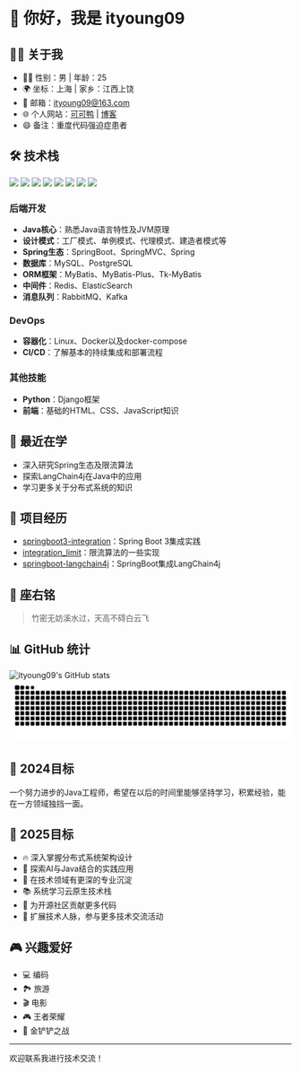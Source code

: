 # 👋 你好，我是 ityoung09
## 👨‍💻 关于我
- 🧑‍🎓 性别：男 | 年龄：25
- 🌍 坐标：上海 | 家乡：江西上饶
- 📧 邮箱：ityoung09@163.com
- 🌐 个人网站：[可可鸭](https://kedaya.us) | [博客](https://blog.kedaya.us)
- 😄 备注：重度代码强迫症患者
## 🛠️ 技术栈
<img src="https://img.shields.io/badge/Java-ED8B00?style=for-the-badge&logo=java&logoColor=white" /> <img src="https://img.shields.io/badge/Spring-6DB33F?style=for-the-badge&logo=spring&logoColor=white" /> <img src="https://img.shields.io/badge/Spring_Boot-F2F4F9?style=for-the-badge&logo=spring-boot" /> <img src="https://img.shields.io/badge/MySQL-005C84?style=for-the-badge&logo=mysql&logoColor=white" /> <img src="https://img.shields.io/badge/PostgreSQL-316192?style=for-the-badge&logo=postgresql&logoColor=white" /> <img src="https://img.shields.io/badge/redis-%23DD0031.svg?&style=for-the-badge&logo=redis&logoColor=white" /> <img src="https://img.shields.io/badge/Docker-2CA5E0?style=for-the-badge&logo=docker&logoColor=white" /> <img src="https://img.shields.io/badge/Python-FFD43B?style=for-the-badge&logo=python&logoColor=blue" />
### 后端开发
- **Java核心**：熟悉Java语言特性及JVM原理
- **设计模式**：工厂模式、单例模式、代理模式、建造者模式等
- **Spring生态**：SpringBoot、SpringMVC、Spring
- **数据库**：MySQL、PostgreSQL
- **ORM框架**：MyBatis、MyBatis-Plus、Tk-MyBatis
- **中间件**：Redis、ElasticSearch
- **消息队列**：RabbitMQ、Kafka
### DevOps
- **容器化**：Linux、Docker以及docker-compose
- **CI/CD**：了解基本的持续集成和部署流程
### 其他技能
- **Python**：Django框架
- **前端**：基础的HTML、CSS、JavaScript知识
## 🌱 最近在学
- 深入研究Spring生态及限流算法
- 探索LangChain4j在Java中的应用
- 学习更多关于分布式系统的知识
## 🚀 项目经历
- [springboot3-integration](https://github.com/ityoung09/springboot3-integration)：Spring Boot 3集成实践
- [integration_limit](https://github.com/ityoung09/integration_limit)：限流算法的一些实现
- [springboot-langchain4j](https://github.com/ityoung09/springboot-langchain4j)：SpringBoot集成LangChain4j
## 📖 座右铭
> 竹密无妨溪水过，天高不碍白云飞
## 📊 GitHub 统计
![ityoung09's GitHub stats](https://github-readme-stats.vercel.app/api?username=ityoung09&show_icons=true&theme=radical)
<picture>
  <source media="(prefers-color-scheme: dark)" srcset="https://raw.githubusercontent.com/ityoung09/ityoung09/output/github-contribution-grid-snake-dark.svg">
  <source media="(prefers-color-scheme: light)" srcset="https://raw.githubusercontent.com/ityoung09/ityoung09/output/github-contribution-grid-snake.svg">
  <img alt="github-snake" src="https://raw.githubusercontent.com/ityoung09/ityoung09/output/github-contribution-grid-snake.svg">
</picture>
## 🎯 2024目标
一个努力进步的Java工程师，希望在以后的时间里能够坚持学习，积累经验，能在一方领域独挡一面。

## 🚀 2025目标
- 🔥 深入掌握分布式系统架构设计
- 🧠 探索AI与Java结合的实践应用
- 💼 在技术领域有更深的专业沉淀
- 📚 系统学习云原生技术栈
- 🌟 为开源社区贡献更多代码
- 👥 扩展技术人脉，参与更多技术交流活动
## 🎮 兴趣爱好
- 💻 编码
- 🏞️ 旅游
- 🎬 电影
- 🎮 王者荣耀
- 🎲 金铲铲之战
---
欢迎联系我进行技术交流！
